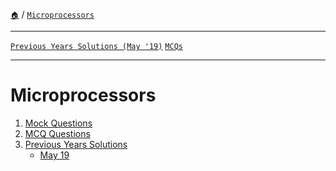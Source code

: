 [`🏠`](/) / [`Microprocessors`](/mp/)
 
<hr />

[`Previous Years Solutions (May '19)`](/mp/previous-years/may-19/) [`MCQs`](/mp/mcqs/)

<hr />

# Microprocessors

1. [Mock Questions](/mp/mock/)
2. [MCQ Questions](/mp/mcqs/)
3. [Previous Years Solutions](/mp/previous-years/)
    * [May 19](/mp/previous-years/may-19/)
